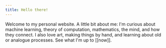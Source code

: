 ```yaml
---
title: Hello there!
---
```

Welcome to my personal website. A little bit about me: I'm curious about machine learning, theory of computation, mathematics, the mind, and how they connect. I also love art, making things by hand, and learning about old or analogue processes. See what I'm up to [[now]].